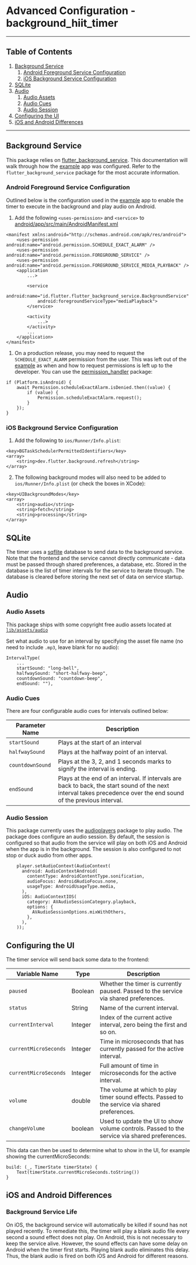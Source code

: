 # Advanced Configuration - background_hiit_timer

---

## Table of Contents
1. [Background Service](#background-service)
    1. [Android Foreground Service Configuration](#Android-Foreground-Service-Configuration)
    1. [iOS Background Service Configuration](#iOS-Background-Service-Configuration)
1. [SQLite](#sqflite)
1. [Audio](#audio)
    1. [Audio Assets](#audio-assets)
    1. [Audio Cues](#audio-cues)
    1. [Audio Session](#audio-session)
1. [Configuring the UI](#configuring-the-ui)
1. [iOS and Android Differences](#ios-and-android-differences)

---

## Background Service

This package relies on [flutter_background_service](https://pub.dev/packages/flutter_background_service). This documentation will walk through how the [example](example) app was configured. Refer to the `flutter_background_service` package for the most accurate information.

### Android Foreground Service Configuration

Outlined below is the configuration used in the [example](example) app to enable the timer to execute in the background and play audio on Android.

1. Add the following `<uses-permission>` and `<service>` to [android/app/src/main/AndroidManifest.xml](android/app/src/main/AndroidManifest.xml)

```
<manifest xmlns:android="http://schemas.android.com/apk/res/android">
    <uses-permission android:name="android.permission.SCHEDULE_EXACT_ALARM" />
    <uses-permission android:name="android.permission.FOREGROUND_SERVICE" />
    <uses-permission android:name="android.permission.FOREGROUND_SERVICE_MEDIA_PLAYBACK" />
    <application
        ...>

        <service
            android:name="id.flutter.flutter_background_service.BackgroundService"
            android:foregroundServiceType="mediaPlayback">
        </service>

        <activity
            ...>
        </activity>
        ...
    </application>
</manifest>
```

1. On a production release, you may need to request the `SCHEDULE_EXACT_ALARM` permission from the user. This was left out of the [example](example) as when and how to request permissions is left up to the developer. You can use the [permission_handler](https://pub.dev/packages/permission_handler) package:

```
if (Platform.isAndroid) {
    await Permission.scheduleExactAlarm.isDenied.then((value) {
        if (value) {
            Permission.scheduleExactAlarm.request();
        }
    });
}
```

### iOS Background Service Configuration

1. Add the following to `ios/Runner/Info.plist`:

```
<key>BGTaskSchedulerPermittedIdentifiers</key>
<array>
    <string>dev.flutter.background.refresh</string>
</array>
```

2. The following background modes will also need to be added to `ios/Runner/Info.plist` (or check the boxes in XCode):

```
<key>UIBackgroundModes</key>
<array>
    <string>audio</string>
    <string>fetch</string>
    <string>processing</string>
</array>
```

## SQLite

The timer uses a [sqflite](https://pub.dev/packages/sqflite) database to send data to the background service. Note that the frontend and the service cannot directly communicate - data must be passed through shared preferences, a database, etc. Stored in the database is the list of timer intervals for the service to iterate through. The database is cleared before storing the next set of data on service startup.

## Audio

### Audio Assets

This package ships with some copyright free audio assets located at [`lib/assets/audio`](../lib/assets/audio/)

Set what audio to use for an interval by specifying the asset file name (no need to include `.mp3`, leave blank for no audio):

```
IntervalType(
    ...
    startSound: "long-bell",
    halfwaySound: "short-halfway-beep",
    countdownSound: "countdown-beep",
    endSound: ""),
```

### Audio Cues

There are four configurable audio cues for intervals outlined below:

| Parameter Name | Description                                     |
|---------------|-------------------------------------------------|
| `startSound`     | Plays at the start of an interval |
| `halfwaySound`   | Plays at the halfway point of an interval.         |
| `countdownSound`    | Plays at the 3, 2, and 1 seconds marks to signify the interval is ending. |
| `endSound`  | Plays at the end of an interval. If intervals are back to back, the start sound of the next interval takes precedence over the end sound of the previous interval. |

### Audio Session

This package currently uses the [audioplayers](https://pub.dev/packages/audioplayers) package to play audio. The package does configure an audio session. By default, the session is configured so that audio from the service will play on both iOS and Android when the app is in the background. The session is also configured to not stop or duck audio from other apps.

```
    player.setAudioContext(AudioContext(
      android: AudioContextAndroid(
        contentType: AndroidContentType.sonification,
        audioFocus: AndroidAudioFocus.none,
        usageType: AndroidUsageType.media,
      ),
      iOS: AudioContextIOS(
        category: AVAudioSessionCategory.playback,
        options: {
          AVAudioSessionOptions.mixWithOthers,
        },
      ),
    ));
```

## Configuring the UI

The timer service will send back some data to the frontend:

| Variable Name | Type     | Description                                     |
|---------------|----------|-------------------------------------------------|
| `paused`     | Boolean  | Whether the timer is currently paused. Passed to the service via shared preferences. |
| `status`   | String  | Name of the current interval.         |
| `currentInterval`    | Integer   | Index of the current active interval, zero being the first and so on. |
| `currentMicroSeconds`  | Integer  | Time in microseconds that has currently passed for the active interval. |
| `currentMicroSeconds`  | Integer  | Full amount of time in microseconds for the active interval. |
| `volume`    | double   | The volume at which to play timer sound effects. Passed to the service via shared preferences. |
| `changeVolume`    | boolean   | Used to update the UI to show volume controls. Passed to the service via shared preferences. |

This data can then be used to determine what to show in the UI, for example showing the currentMicroSeconds:

```
build: (_, TimerState timerState) {
    Text(timerState.currentMicroSeconds.toString())
}
```

## iOS and Android Differences

### Background Service Life

On iOS, the background service will automatically be killed if sound has not played recently. To remediate this, the timer will play a blank audio file every second a sound effect does not play. On Android, this is not necessary to keep the service alive. However, the sound effects can have some delay on Android when the timer first starts. Playing blank audio eliminates this delay. Thus, the blank audio is fired on both iOS and Android for different reasons.